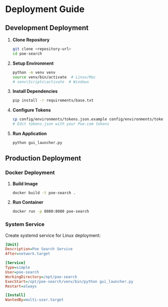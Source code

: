 # Deployment Guide

## Development Deployment

1. **Clone Repository**
   ```bash
   git clone <repository-url>
   cd poe-search
   ```

2. **Setup Environment**
   ```bash
   python -m venv venv
   source venv/bin/activate  # Linux/Mac
   # venv\Scripts\activate  # Windows
   ```

3. **Install Dependencies**
   ```bash
   pip install -r requirements/base.txt
   ```

4. **Configure Tokens**
   ```bash
   cp config/environments/tokens.json.example config/environments/tokens.json
   # Edit tokens.json with your Poe.com tokens
   ```

5. **Run Application**
   ```bash
   python gui_launcher.py
   ```

## Production Deployment

### Docker Deployment

1. **Build Image**
   ```bash
   docker build -t poe-search .
   ```

2. **Run Container**
   ```bash
   docker run -p 8080:8080 poe-search
   ```

### System Service

Create systemd service for Linux deployment:

```ini
[Unit]
Description=Poe Search Service
After=network.target

[Service]
Type=simple
User=poe-search
WorkingDirectory=/opt/poe-search
ExecStart=/opt/poe-search/venv/bin/python gui_launcher.py
Restart=always

[Install]
WantedBy=multi-user.target
```
